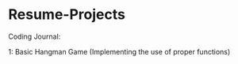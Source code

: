 # Resume-Projects

Coding Journal:

1: Basic Hangman Game 
   (Implementing the use of proper functions)
